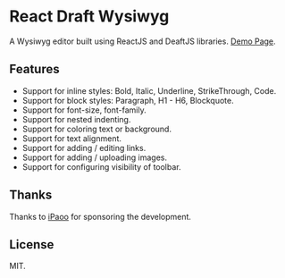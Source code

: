# React Draft Wysiwyg

A Wysiwyg editor built using ReactJS and DeaftJS libraries.
[Demo Page](https://jpuri.github.io/react-draft-wysiwyg).

## Features
- Support for inline styles: Bold, Italic, Underline, StrikeThrough, Code.
- Support for block styles: Paragraph, H1 - H6, Blockquote.
- Support for font-size, font-family.
- Support for nested indenting.
- Support for coloring text or background.
- Support for text alignment.
- Support for adding / editing links.
- Support for adding / uploading images.
- Support for configuring visibility of toolbar.

## Thanks
Thanks to [iPaoo](http://www.ipaoo.com/) for sponsoring the development.

## License
MIT.
